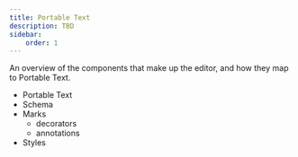 ```yaml
---
title: Portable Text
description: TBD
sidebar:
    order: 1
---
```


<!-- Title/slug needs work-shopping -->

An overview of the components that make up the editor, and how they map to Portable Text.

- Portable Text
- Schema
- Marks
  - decorators
  - annotations
- Styles